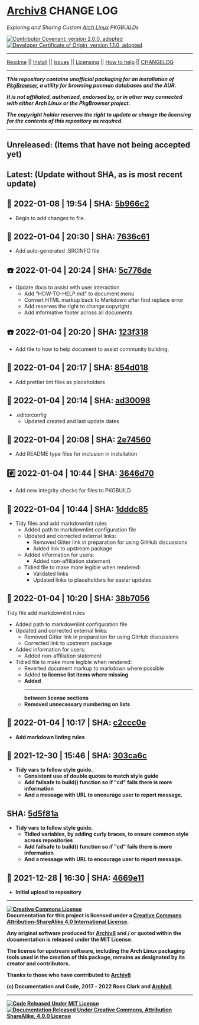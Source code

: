 # [Archiv8][a8-url] CHANGE LOG

_Exploring and Sharing Custom [Arch Linux][arch-url] PKGBUILDs_

[![Contributor Covenant, version 2.0.0, adopted][covenant-badge]](CODE-OF-CONDUCT.md) [![Developer Certificate of Origin, version 1.1.0, adopted][certificate-badge]](DEVELOPER-CERTIFICATE-OF-ORIGIN.md)

---

[Readme](README.md) || [Install](INSTALL.md) || [Issues](ISSUES.md) || [Licensing](LICENSE.md) || [How to help](HOW-TO-HELP.md) || [CHANGELOG](CHANGELOG.md)

---

_**This repository contains unofficial packaging for an installation of [PkgBrowser][ups-pkg-url], a utility for browsing pacman databases and the AUR.**_

_**It is not affiliated, authorized, endorsed by, or in other way connected with either Arch Linux or the PkgBrowser project.**_

_**The copyright holder reserves the right to update or change the licensing for the contents of this repository as required.**_

---
## Unreleased: (Items that have not being accepted yet)

## Latest: (Update without SHA, as is most recent update)



## :toolbox: 2022-01-08 | 19:54 | SHA: [5b966c2][5b966c2]

+ Begin to add changes to file.

## :satellite: 2022-01-04 | 20:30 | SHA: [7636c61][7636c61]

+ Add auto-generated .SRCINFO file

## :phone: 2022-01-04 | 20:24 | SHA: [5c776de][5c776de]

+ Update docs to assist with user interaction
  + Add "HOW-TO-HELP.md" to document menu
  + Convert HTML markup back to Markdown after find replace error
  + Add reserves the right to change copyright
  + Add informative footer across all documents

## :phone: 2022-01-04 | 20:20 | SHA: [123f318][123f318]

+ Add file to how to help document to assist community building.

## :toolbox: 2022-01-04 | 20:17 | SHA: [854d018][854d018]

+ Add prettier lint files as placeholders

## :wrench: 2022-01-04 | 20:14 | SHA: [ad30098][ad30098]

+ .editorconfig
  + Updated created and last update dates

## :toolbox: 2022-01-04 | 20:08 | SHA: [2e74560][2e74560]

+ Add README type files for inclusion in installation

## :hash: 2022-01-04 | 10:44 | SHA: [3646d70][3646d70]

+ Add new integrity checks for files to PKGBUILD

## :shower: 2022-01-04 | 10:44 | SHA: [1dddc85][1dddc85]

+ Tidy files and add markdownlint rules
  + Added path to markdownlint configuration file
  + Updated and corrected external links:
    + Removed Gitter link in preparation for using GitHub discussions
    + Added link to upstream package
  + Added information for users:
    + Added non-affiliation statement
  + Tidied file to make more legible when rendered:
    + Validated links
    + Updated links to placeholders for easier updates

## :shower: 2022-01-04 | 10:20 | SHA: [38b7056][38b7056]

Tidy file add markdownlint rules

+ Added path to markdownlint configuration file
+ Updated and corrected external links:
  + Removed Gitter link in preparation for using GitHub discussions
  + Corrected link to upstream package
+ Added information for users:
  + Added non-affiliation statement
+ Tidied file to make more legible when rendered:
  + Reverted document markup to markdown where possible
  + Added <strong> to license list items where missing
  + Added <hr> between license sections
  + Removed unnecessary numbering on lists

## :shower: 2022-01-04 | 10:17 | SHA: [c2ccc0e][c2ccc0e]

+ Add markdown linting rules

## :shower: 2021-12-30 | 15:46 | SHA: [303ca6c][303ca6c]

+ Tidy vars to follow style guide.
  + Consistent use of double quotes to match style guide
  + Add failsafe to build() function so if "cd" fails there is more information
  + And a  message with URL to encourage user to report message.

## SHA: [5d5f81a][5d5f81a]

+ Tidy vars to follow style guide.
  + Tidied variables, by adding curly braces, to ensure common style across repositories
  + Add failsafe to build() function so if "cd" fails there is more information
  + And a  message with URL to encourage user to report message.

## :tada: 2021-12-28 | 16:30 | SHA: [4669e11][4669e11]

+ Initial upload to repository

---

<a rel="license" href="http://creativecommons.org/licenses/by-sa/4.0/"><img alt="Creative Commons License" style="border-width:0" src="https://i.creativecommons.org/l/by-sa/4.0/88x31.png" /></a><br />Documentation for this project is licensed under a <a rel="license" href="http://creativecommons.org/licenses/by-sa/4.0/">Creative Commons Attribution-ShareAlike 4.0 International License</a>.

Any original software produced for [Archiv8][a8-url] and / or quoted within the documentation is released under the MIT License.

The license for upstream software, including the Arch Linux packaging tools used in the creation of this package, remains as designated by its creator and contributors.

Thanks to those who have contributed to [Archiv8][a8-contrib-url]

(c) Documentation and Code, 2017 - 2022 Ross Clark and [Archiv8][a8-url]

---

[![Code Released Under MIT License][mit-badge]][mit-url] [![Documentation Released Under Creative Commons, Attribution ShareAlike, 4.0.0 License][cc-badge]][cc-terms-url]

[cc-compat-url]: http://creativecommons.org/compatiblelicenses
[cc-dev-consider-url]: https://wiki.creativecommons.org/wiki/Considerations_for_licensors_and_licensees#Considerations_for_licensors
[cc-policies-url]: http://creativecommons.org/policies
[cc-pub-consider-url]: https://wiki.creativecommons.org/wiki/Considerations_for_licensors_and_licensees#Considerations_for_licensees
[cc-pub-domain-url]: https://creativecommons.org/publicdomain/zero/1.0/legalcode
[cc-terms-url]: http://creativecommons.org/licenses/by-sa/4.0/

[cc-badge]: https://img.shields.io/badge/License-CC%20by%20SA%204.0.0-informational.svg
[certificate-badge]: https://img.shields.io/badge/Developer%20Certificate%20of%20Origin-1.1.0-informational.svg
[changelog-badge]: https://img.shields.io/badge/Keep%20a%20Changelog-1.1.0-informational
[commits-badge]: https://img.shields.io/badge/Conventional%20Commits-1.0.0-informational.svg
[covenant-badge]: https://img.shields.io/badge/Contributor%20Covenant-2.0.0-informational.svg
[mit-badge]: https://img.shields.io/badge/License-MIT-informational.svg
[semver-badge]: https://img.shields.io/badge/Semantic%20Versioning-2.0.0-informational.svg

[arch-url]: https://www.archlinux.org/

[a8-url]: https://archiv8.github.io/
[a8-pkg-url]: https://github.com/Archiv8/pkgbrowser
[a8-contrib-url]: https://github.com/Archiv8/pkgbrowser/people

[change-url]: https://keepachangelog.com
[commits-url]: https://conventionalcommits.org
[mit-url]: https://opensource.org/licenses/MIT
[semver-url]: https://semver.org
[ups-pkg-url]: https://osdn.net/projects/pkgbrowser/

[5b966c2]: https://github.com/Archiv8/pkgbrowser/commit/5b966c247ae8f25a1e8f8dd986e2c2923bd8f148
[7636c61]: https://github.com/Archiv8/pkgbrowser/commit/7636c61700ab39e4d81ec322bc5dca2b4fd6b4ce
[5c776de]: https://github.com/Archiv8/pkgbrowser/commit/5c776dec9735c8a59137b4ecf18f85210548777c
[5c776de]: https://github.com/Archiv8/pkgbrowser/commit/5c776dec9735c8a59137b4ecf18f85210548777c
[123f318]: https://github.com/Archiv8/pkgbrowser/commit/123f318fd1fad18eda85ce1d0fa79f0f86856588
[854d018]: https://github.com/Archiv8/pkgbrowser/commit/854d018c2b6cdfe939f39e79af85ef00133bc2d1
[ad30098]: https://github.com/Archiv8/pkgbrowser/commit/ad300982ac0f63e25b8516ae7368e38f70d79286
[2e74560]: https://github.com/Archiv8/pkgbrowser/commit/2e745602e91ab6cda1672f749418db7add149007
[3646d70]: https://github.com/Archiv8/pkgbrowser/commit/3646d70acdb9bf3f7e2d7d314eb7cc0fd94b7cd3
[1dddc85]: https://github.com/Archiv8/pkgbrowser/commit/1dddc858a34f38126587c1e18c804431f850ecdf
[38b7056]: https://github.com/Archiv8/pkgbrowser/commit/38b7056815c03d3dcf61e9a02c414d670dcae024
[c2ccc0e]: https://github.com/Archiv8/pkgbrowser/commit/c2ccc0ebe852941021a0555bf5f5331f05eecccf
[303ca6c]: https://github.com/Archiv8/pkgbrowser/commit/303ca6cfbfa17687ea63130872af005606e6f455
[5d5f81a]: https://github.com/Archiv8/pkgbrowser/commit/5d5f81a8d946ca87b0aa72b629a2cfe4957897a2
[4669e11]: https://github.com/Archiv8/pkgbrowser/commit/4669e118e56bfd8eb8401a7776f2e61ca8b1e063
